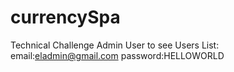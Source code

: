 # currencySpa
Technical Challenge
Admin User to see Users List:
email:eladmin@gmail.com
password:HELLOWORLD
